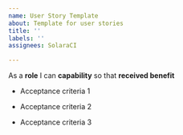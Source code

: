 ```yaml
---
name: User Story Template
about: Template for user stories
title: ''
labels: ''
assignees: SolaraCI

---
```


As a **role** I can **capability** so that **received benefit**

- Acceptance criteria 1

- Acceptance criteria 2

- Acceptance criteria 3
